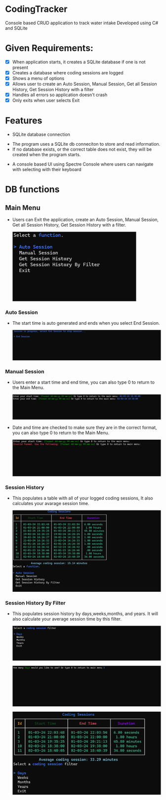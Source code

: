 # CodingTracker
Console based CRUD application to track water intake
Developed using C# and SQLite

# Given Requirements:
- [x] When application starts, it creates a SQLite database if one is not present
- [x] Creates a database where coding sessions are logged
- [x] Shows a menu of options
- [x] Allows user to create an Auto Session, Manual Session, Get all Session History, Get Session History with a filter
- [x] Handles all errors so application doesn't crash
- [x] Only exits when user selects Exit

# Features

* SQLite database connection
		
- The program uses a SQLite db conneciton to store and read information.
- If no database exists, or the correct table does not exist, they will be created when the program starts.

* A console based UI using Spectre Console where users can navigate with selecting with their keyboard


# DB functions

## Main Menu

- Users can Exit the application, create an Auto Session, Manual Session, Get all Session History, Get Session History with a filter.

	![image](https://github.com/Fennikko/Images/blob/main/Main%20Menu.png)

### Auto Session

- The start time is auto generated and ends when you select End Session.

	![image](https://github.com/Fennikko/Images/blob/main/Auto%20Session.png)

### Manual Session

- Users enter a start time and end time, you can also type 0 to return to the Main Menu.

	![image](https://github.com/Fennikko/Images/blob/main/Manual%20Session.png)

- Date and time are checked to make sure they are in the correct format, you can also type 0 to return to the Main Menu.

	![image](https://github.com/Fennikko/Images/blob/main/Manual%20Session%20Format.png)

### Session History

- This populates a table with all of your logged coding sessions, It also calculates your avarage session time.

	![image](https://github.com/Fennikko/Images/blob/main/Session%20History%20No%20Filter.png)

### Session History By Filter

- This populates session history by days,weeks,months, and years. It will also calculate your average session time by this filter.

	![image](https://github.com/Fennikko/Images/blob/main/Session%20History%20Filter.png)

	![image](https://github.com/Fennikko/Images/blob/main/Session%20History%20Filter%202.png)

	![image](https://github.com/Fennikko/Images/blob/main/Session%20History%20Filter%203.png)